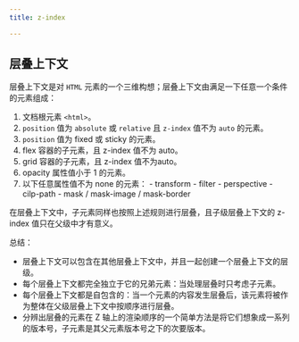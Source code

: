 ```yaml
---
title: z-index

---
```


## 层叠上下文

  层叠上下文是对 `HTML` 元素的一个三维构想；层叠上下文由满足一下任意一个条件的元素组成：

  1. 文档根元素 `<html>`。
  2. `position` 值为 `absolute` 或 `relative` 且 `z-index` 值不为 `auto` 的元素。
  3. `position` 值为 fixed 或 sticky 的元素。
  4. flex 容器的子元素，且 z-index 值不为 auto。
  5. grid 容器的子元素，且 z-index 值不为auto。
  6. opacity 属性值小于 1 的元素。
  7. 以下任意属性值不为 none 的元素：
    - transform
    - filter
    - perspective
    - cilp-path
    - mask / mask-image / mask-border
  
  在层叠上下文中，子元素同样也按照上述规则进行层叠，且子级层叠上下文的 z-index 值只在父级中才有意义。

  总结：
  * 层叠上下文可以包含在其他层叠上下文中，并且一起创建一个层叠上下文的层级。
  * 每个层叠上下文都完全独立于它的兄弟元素：当处理层叠时只考虑子元素。
  * 每个层叠上下文都是自包含的：当一个元素的内容发生层叠后，该元素将被作为整体在父级层叠上下文中按顺序进行层叠。
  * 分辨出层叠的元素在 Z 轴上的渲染顺序的一个简单方法是将它们想象成一系列的版本号，子元素是其父元素版本号之下的次要版本。